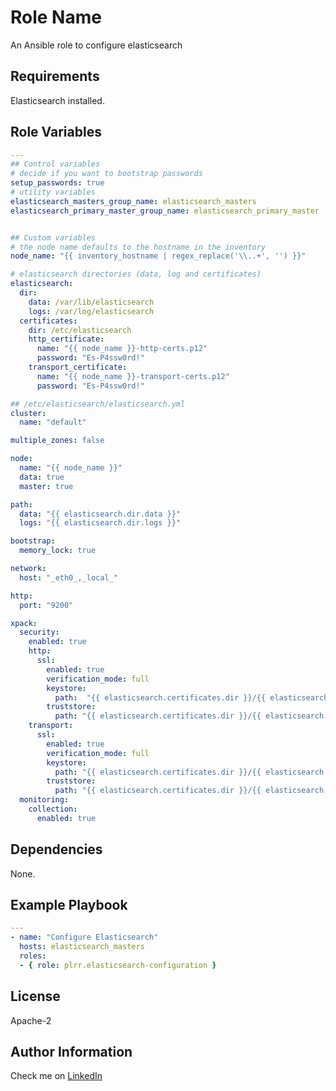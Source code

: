 Role Name
=========

An Ansible role to configure elasticsearch

Requirements
------------

Elasticsearch installed.

Role Variables
--------------

```yaml
---
## Control variables
# decide if you want to bootstrap passwords
setup_passwords: true
# utility variables
elasticsearch_masters_group_name: elasticsearch_masters
elasticsearch_primary_master_group_name: elasticsearch_primary_master


## Custom variables
# the node name defaults to the hostname in the inventory
node_name: "{{ inventory_hostname | regex_replace('\\..+', '') }}"

# elasticsearch directories (data, log and certificates)
elasticsearch:
  dir:
    data: /var/lib/elasticsearch
    logs: /var/log/elasticsearch
  certificates: 
    dir: /etc/elasticsearch
    http_certificate:
      name: "{{ node_name }}-http-certs.p12"
      password: "Es-P4ssw0rd!"
    transport_certificate:
      name: "{{ node_name }}-transport-certs.p12"
      password: "Es-P4ssw0rd!"

## /etc/elasticsearch/elasticsearch.yml
cluster:
  name: "default"

multiple_zones: false

node:
  name: "{{ node_name }}"
  data: true
  master: true

path:
  data: "{{ elasticsearch.dir.data }}"
  logs: "{{ elasticsearch.dir.logs }}"

bootstrap:
  memory_lock: true

network:
  host: "_eth0_,_local_"

http:
  port: "9200"

xpack:
  security:
    enabled: true
    http:
      ssl:
        enabled: true
        verification_mode: full
        keystore:
          path:  "{{ elasticsearch.certificates.dir }}/{{ elasticsearch.certificates.http_certificate.name }}"
        truststore:
          path: "{{ elasticsearch.certificates.dir }}/{{ elasticsearch.certificates.http_certificate.name }}"
    transport:
      ssl:
        enabled: true
        verification_mode: full
        keystore:
          path: "{{ elasticsearch.certificates.dir }}/{{ elasticsearch.certificates.transport_certificate.name }}"
        truststore:
          path: "{{ elasticsearch.certificates.dir }}/{{ elasticsearch.certificates.transport_certificate.name }}"
  monitoring:
    collection:
      enabled: true
```

Dependencies
------------

None.

Example Playbook
----------------

```yaml
---
- name: "Configure Elasticsearch"
  hosts: elasticsearch_masters
  roles:
  - { role: plrr.elasticsearch-configuration }
```

License
-------

Apache-2

Author Information
------------------

Check me on [LinkedIn](www.linkedin.com/in/phil-ranzato-47b8bb194)
